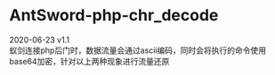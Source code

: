# AntSword-php-chr_decode
2020-06-23  v1.1<br>
蚁剑连接php后门时，数据流量会通过ascii编码，同时会将执行的命令使用base64加密，针对以上两种现象进行流量还原
